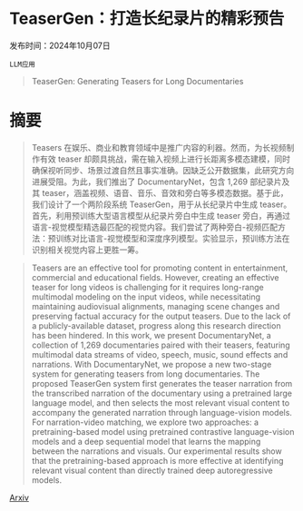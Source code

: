 # TeaserGen：打造长纪录片的精彩预告

发布时间：2024年10月07日

`LLM应用`

> TeaserGen: Generating Teasers for Long Documentaries

# 摘要

> Teasers 在娱乐、商业和教育领域中是推广内容的利器。然而，为长视频制作有效 teaser 却颇具挑战，需在输入视频上进行长距离多模态建模，同时确保视听同步、场景过渡自然且事实准确。因缺乏公开数据集，此研究方向进展受阻。为此，我们推出了 DocumentaryNet，包含 1,269 部纪录片及其 teaser，涵盖视频、语音、音乐、音效和旁白等多模态数据。基于此，我们设计了一个两阶段系统 TeaserGen，用于从长纪录片中生成 teaser。首先，利用预训练大型语言模型从纪录片旁白中生成 teaser 旁白，再通过语言-视觉模型精选最匹配的视觉内容。我们尝试了两种旁白-视频匹配方法：预训练对比语言-视觉模型和深度序列模型。实验显示，预训练方法在识别相关视觉内容上更胜一筹。

> Teasers are an effective tool for promoting content in entertainment, commercial and educational fields. However, creating an effective teaser for long videos is challenging for it requires long-range multimodal modeling on the input videos, while necessitating maintaining audiovisual alignments, managing scene changes and preserving factual accuracy for the output teasers. Due to the lack of a publicly-available dataset, progress along this research direction has been hindered. In this work, we present DocumentaryNet, a collection of 1,269 documentaries paired with their teasers, featuring multimodal data streams of video, speech, music, sound effects and narrations. With DocumentaryNet, we propose a new two-stage system for generating teasers from long documentaries. The proposed TeaserGen system first generates the teaser narration from the transcribed narration of the documentary using a pretrained large language model, and then selects the most relevant visual content to accompany the generated narration through language-vision models. For narration-video matching, we explore two approaches: a pretraining-based model using pretrained contrastive language-vision models and a deep sequential model that learns the mapping between the narrations and visuals. Our experimental results show that the pretraining-based approach is more effective at identifying relevant visual content than directly trained deep autoregressive models.

[Arxiv](https://arxiv.org/abs/2410.05586)